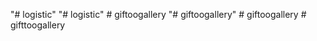 "# logistic" 
"# logistic" 
#   g i f t o o g a l l e r y  
 "# giftoogallery" 
#   g i f t o o g a l l e r y  
 #   g i f t t o o g a l l e r y  
 